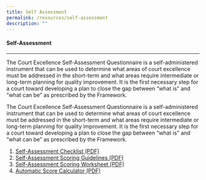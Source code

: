 ```yaml
---
title: Self Assessment
permalink: /resources/self-assessment
description: ""
---
```

#### **Self-Assessment**
---

The Court Excellence Self-Assessment Questionnaire is a self-administered instrument that can be used to determine what areas of court excellence must be addressed in the short-term and what areas require intermediate or long-term planning for quality improvement. It is the first necessary step for a court toward developing a plan to close the gap between “what is” and “what can be” as prescribed by the Framework. 

The Court Excellence Self-Assessment Questionnaire is a self-administered instrument that can be used to determine what areas of court excellence must be addressed in the short-term and what areas require intermediate or long-term planning for quality improvement. It is the first necessary step for a court toward developing a plan to close the gap between “what is” and “what can be” as prescribed by the Framework. 

1. [Self-Assessment Checklist (PDF)](/files/self-assessment/1-Self-Assessment-Checklist.pdf)
2. [Self-Assessment Scoring Guidelines (PDF)](/files/self-assessment/2-Self-Assessment-Scoring-Guidelines.pdf)
3. [Self-Assessment Scoring Worksheet (PDF)](/files/self-assessment/3-Self-Assessment-Scoring-Worksheet.pdf)
4. [Automatic Score Calculator (PDF)](/files/self-assessment/Automatic-Score-Calculator.pdf)